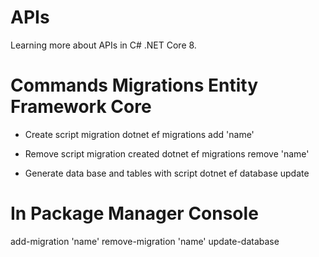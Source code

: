 # APIs
Learning more about APIs in C# .NET Core 8.

# Commands Migrations Entity Framework Core
- Create script migration
	dotnet ef migrations add 'name'
	
- Remove script migration created
	dotnet ef migrations remove 'name'
	
- Generate data base and tables with script
	dotnet ef database update
	
# In Package Manager Console
add-migration 'name'
remove-migration 'name'
update-database
